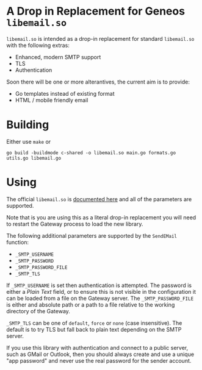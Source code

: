 # A Drop in Replacement for Geneos `libemail.so`

`libemail.so` is intended as a drop-in replacement for standard `libemail.so` with the following extras:

* Enhanced, modern SMTP support
* TLS
* Authentication

Soon there will be one or more alterantives, the current aim is to provide:

* Go templates instead of existing format
* HTML / mobile friendly email

# Building

Either use `make` or

```go build -buildmode c-shared -o libemail.so main.go formats.go utils.go libemail.go```

# Using

The official  `libemail.so` is [documented here](https://docs.itrsgroup.com/docs/geneos/current/Gateway_Reference_Guide/geneos_rulesactionsalerts_tr.html#Libemail) and all of the parameters are supported.

Note that is you are using this as a literal drop-in replacement you will need to restart the Gateway process to load the new library.

The following additional parameters are supported by the `SendEMail` function:

* `_SMTP_USERNAME`
* `_SMTP_PASSWORD`
* `_SMTP_PASSWORD_FILE`
* `_SMTP_TLS`

If `_SMTP_USERNAME` is set then authentication is attempted. The password is either a *Plain Text* field, or to ensure this is not visible in the configuration it can be loaded from a file on the Gateway server. The `_SMTP_PASSWORD_FILE` is either and absolute path or a path to a file relative to the working directory of the Gateway.

`_SMTP_TLS` can be one of `default`, `force` or `none` (case insensitive). The default is to try TLS but fall back to plain text depending on the SMTP server.

If you use this library with authentication and connect to a public server, such as GMail or Outlook, then you should always create and use a unique "app password" and never use the real password for the sender account.
